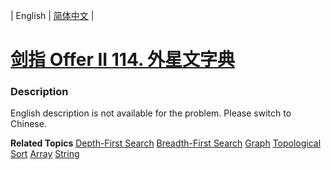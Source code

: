 | English | [简体中文](README.md) |

# [剑指 Offer II 114. 外星文字典](https://leetcode.cn/problems/Jf1JuT)
 ### Description
<p>English description is not available for the problem. Please switch to Chinese.</p>

**Related Topics**  [Depth-First Search](https://leetcode.cn/tag/depth-first-search) [Breadth-First Search](https://leetcode.cn/tag/breadth-first-search) [Graph](https://leetcode.cn/tag/graph) [Topological Sort](https://leetcode.cn/tag/topological-sort) [Array](https://leetcode.cn/tag/array) [String](https://leetcode.cn/tag/string) 